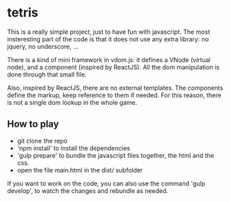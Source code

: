 tetris
======


This is a really simple project, just to have fun with javascript.  The most insteresting part of the code is that it does not use any extra library: no jquery, no underscore, ...

There is a kind of mini framework in vdom.js: it defines a VNode (virtual node), and a component (inspired by ReactJS).  All the dom manipulation is done through that small file.

Also, inspired by ReactJS, there are no external templates.  The components define the markup, keep reference to them if needed.  For this reason, there is not a single dom lookup in the whole game.

How to play
------------
* git clone the repo
* 'npm install' to install the dependencies
* 'gulp prepare' to bundle the javascript files together, the html and the css.
* open the file main.html in the dist/ subfolder

If you want to work on the code, you can also use the command 'gulp develop', to watch the changes and rebundle as needed.
